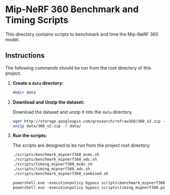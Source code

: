 # Mip-NeRF 360 Benchmark and Timing Scripts

This directory contains scripts to benchmark and time the Mip-NeRF 360 model.

## Instructions

The following commands should be run from the root directory of this project.

1.  **Create a `data` directory:**
    ```bash
    mkdir data
    ```

2.  **Download and Unzip the dataset:**

    Download the dataset and unzip it into the `data` directory.

    ```bash
    wget http://storage.googleapis.com/gresearch/refraw360/360_v2.zip -O data/360_v2.zip
    unzip data/360_v2.zip -d data/
    ```

3.  **Run the scripts:**

    The scripts are designed to be run from the project root directory.

    ```bash
    ./scripts/benchmark_mipnerf360_mcmc.sh
    ./scripts/benchmark_mipnerf360_adc.sh
    ./scripts/timing_mipnerf360_mcmc.sh
    ./scripts/timing_mipnerf360_adc.sh
    ./scripts/benchmark_mipnerf360_combined.sh
    ```

    ```ps
    powershell.exe -executionpolicy bypass scripts\benchmark_mipnerf360.ps1
    powershell.exe -executionpolicy bypass scripts\timing_mipnerf360.ps1
    ```